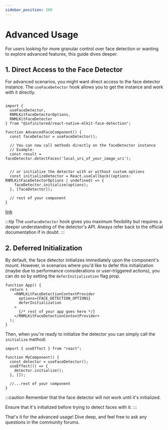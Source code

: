 ```yaml
---
sidebar_position: 200
---
```


# Advanced Usage

For users looking for more granular control over face detection or wanting to explore advanced features, this guide
dives deeper.

## 1. Direct Access to the Face Detector

For advanced scenarios, you might want direct access to the face detector instance. The `useFaceDetector` hook allows
you to get the instance and work with it directly.

```tsx

import {
  useFaceDetector,
  RNMLKitFaceDetectorOptions,
  RNMLKitFaceDetector
} from "@infinitered/react-native-mlkit-face-detection";

function AdvancedFaceComponent() {
  const faceDetector = useFaceDetector();

  // You can now call methods directly on the faceDetector instance
  // Example:
  const result = faceDetector.detectFaces('local_uri_of_your_image_uri');


  // or initialize the detector with or without custom options
  const initializeDetector = React.useCallback((options: RNMLKitFaceDetectorOptions | undefined) => {
    faceDetector.initialize(options);
  }, [faceDetector]);

  // rest of your component
}
```

[link](#2-deferred-initialization)

:::tip
The `useFaceDetector` hook gives you maximum flexibility but requires a deeper understanding of the detector's API.
Always refer back to the official documentation if in doubt.
:::

## 2. Deferred Initialization

By default, the face detector initializes immediately upon the component's mount. However, in scenarios where you'd like
to defer this initialization (maybe due to performance considerations or user-triggered actions), you can do so by
setting the `deferInitialization` flag prop.

```tsx
function App() {
  return (
    <RNMLKitFaceDetectionContextProvider
      options={FACE_DETECTION_OPTIONS}
      deferInitialization
    >
      {/* rest of your app goes here */}
    </RNMLKitFaceDetectionContextProvider>
  );
}
```

Then, when you're ready to initialize the detector you can simply call the `initialize` method:

```tsx
import { useEffect } from "react";

function MyComponent() {
  const detector = useFaceDetector();
  useEffect(() => {
    detector.initialize();
  }, []);

  //...rest of your component
}
```

:::caution
Remember that the face detector will not work until it's initialized.

Ensure that it's initialized before trying to detect faces with it.
:::

That's it for the advanced usage! Dive deep, and feel free to ask any questions in the community forums.

